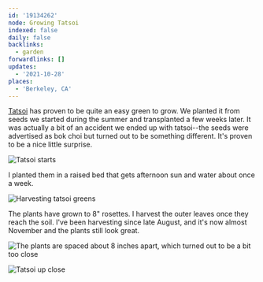 ```yaml
---
id: '19134262'
node: Growing Tatsoi
indexed: false
daily: false
backlinks:
  - garden
forwardlinks: []
updates:
  - '2021-10-28'
places:
  - 'Berkeley, CA'
---
```

[Tatsoi](https://en.wikipedia.org/wiki/Tatsoi) has proven to be quite an easy green to grow. We planted it from seeds we started during the summer and transplanted a few weeks later. It was actually a bit of an accident we ended up with tatsoi--the seeds were advertised as bok choi but turned out to be something different. It's proven to be a nice little surprise. 

![](images/19134262/EvIIshqJYP.webp "Tatsoi starts")

I planted them in a raised bed that gets afternoon sun and water about once a week.

![](images/19134262/AxTOeaPiXp.webp "Harvesting tatsoi greens")

The plants have grown to 8" rosettes. I harvest the outer leaves once they reach the soil. I've been harvesting since late August, and it's now almost November and the plants still look great. 

![](images/19134262/jyrHkWiUBo.webp "The plants are spaced about 8 inches apart, which turned out to be a bit too close")

![](images/19134262/IypCUMEOVQ.webp "Tatsoi up close")


